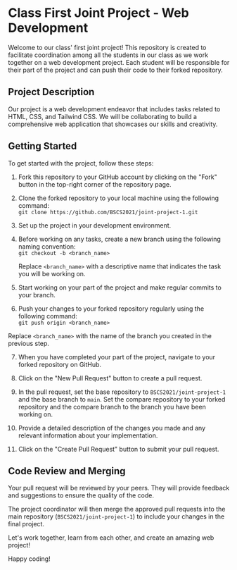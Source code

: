 # Class First Joint Project - Web Development

Welcome to our class' first joint project! This repository is created to facilitate coordination among all the students in our class as we work together on a web development project. Each student will be responsible for their part of the project and can push their code to their forked repository.

## Project Description

Our project is a web development endeavor that includes tasks related to HTML, CSS, and Tailwind CSS. We will be collaborating to build a comprehensive web application that showcases our skills and creativity.

## Getting Started

To get started with the project, follow these steps:

1. Fork this repository to your GitHub account by clicking on the "Fork" button in the top-right corner of the repository page.

2. Clone the forked repository to your local machine using the following command:<br/>
   `git clone https://github.com/BSCS2021/joint-project-1.git`

3. Set up the project in your development environment.

4. Before working on any tasks, create a new branch using the following naming convention:<br/>
   `git checkout -b <branch_name>`

   Replace `<branch_name>` with a descriptive name that indicates the task you will be working on.

5. Start working on your part of the project and make regular commits to your branch.

6. Push your changes to your forked repository regularly using the following command:<br/>
   `git push origin <branch_name>`

Replace `<branch_name>` with the name of the branch you created in the previous step.

7. When you have completed your part of the project, navigate to your forked repository on GitHub.

8. Click on the "New Pull Request" button to create a pull request.

9. In the pull request, set the base repository to `BSCS2021/joint-project-1` and the base branch to `main`. Set the compare repository to your forked repository and the compare branch to the branch you have been working on.

10. Provide a detailed description of the changes you made and any relevant information about your implementation.

11. Click on the "Create Pull Request" button to submit your pull request.

## Code Review and Merging

Your pull request will be reviewed by your peers. They will provide feedback and suggestions to ensure the quality of the code.

The project coordinator will then merge the approved pull requests into the main repository (`BSCS2021/joint-project-1`) to include your changes in the final project.

Let's work together, learn from each other, and create an amazing web project!

Happy coding!
